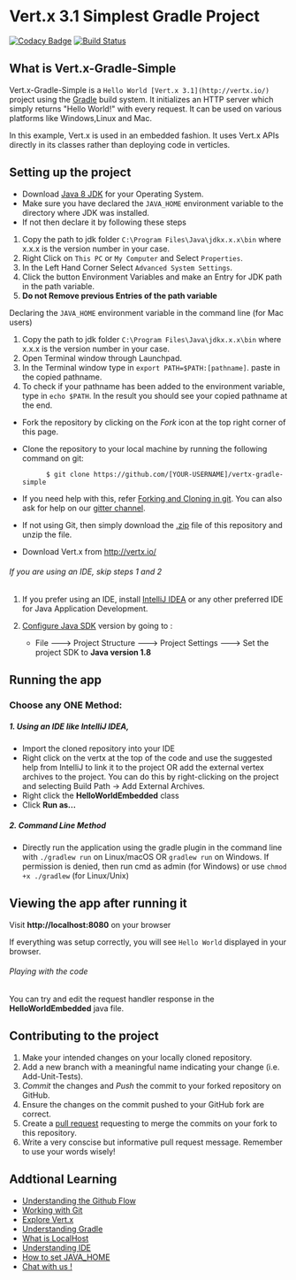 # Vert.x 3.1 Simplest Gradle Project

[![Codacy Badge](https://api.codacy.com/project/badge/Grade/f2a69b0569704402b8341aa18979a79b)](https://www.codacy.com/app/jboss-outreach/vertx-gradle-simple?utm_source=github.com&amp;utm_medium=referral&amp;utm_content=tegenton/vertx-gradle-simple&amp;utm_campaign=Badge_Grade)
[![Build Status](https://travis-ci.org/jboss-outreach/vertx-gradle-simple.svg?branch=master)](https://travis-ci.org/jboss-outreach/vertx-gradle-simple)

## What is Vert.x-Gradle-Simple

 Vert.x-Gradle-Simple is a `Hello World [Vert.x 3.1](http://vertx.io/)` project using the [Gradle](https://gradle.org/) build system. It initializes an HTTP server which simply returns "Hello World!" with every request. It can be used on various platforms like Windows,Linux and Mac.

 In this example, Vert.x is used in an embedded fashion. It uses Vert.x APIs directly in its classes rather than
 deploying code in verticles.


## Setting up the project

* Download [Java 8 JDK](http://www.oracle.com/technetwork/java/javase/downloads/jdk8-downloads-2133151.html) for your Operating System.
* Make sure you have declared the `JAVA_HOME` environment variable to the directory where JDK was installed.
* If not then declare it by following these steps
1. Copy the path to jdk folder `C:\Program Files\Java\jdkx.x.x\bin` where x.x.x is the version number in your case.
2. Right Click on `This PC` or `My Computer` and Select `Properties`.
3. In the Left Hand Corner Select `Advanced System Settings`.
4. Click the button Environment Variables and make an Entry for JDK path in the path variable.
5. **Do not Remove previous Entries of the path variable**

Declaring the `JAVA_HOME` environment variable in the command line (for Mac users)
1. Copy the path to jdk folder `C:\Program Files\Java\jdkx.x.x\bin` where x.x.x is the version number in your case.
2. Open Terminal window through Launchpad.
3. In the Terminal window type in `export PATH=$PATH:[pathname]`. paste in the copied pathname.
4. To check if your pathname has been added to the environment variable, type in `echo $PATH`. In the result you should see your copied pathname at the end.

* Fork the repository by clicking on the *Fork* icon at the top right corner of this page.
* Clone the repository to your local machine by running the following command on git:


            $ git clone https://github.com/[YOUR-USERNAME]/vertx-gradle-simple

* If you need help with this, refer [Forking and Cloning in git](https://help.github.com/articles/fork-a-repo/). You can also ask for help on our [gitter channel](https://gitter.im/jboss-outreach/gci).
* If not using Git, then simply download the [.zip](https://github.com/jboss-outreach/vertx-gradle-simple/archive/master.zip) file of this repository and unzip the file.
* Download Vert.x from http://vertx.io/


###### If you are using an IDE, skip steps 1 and 2

1. If you prefer using an IDE, install [IntelliJ IDEA](https://www.jetbrains.com/idea) or any other preferred IDE for Java Application Development.
2. [Configure Java SDK](https://www.jetbrains.com/help/idea/defining-a-jdk-and-a-mobile-sdk-in-intellij-idea.html) version by going to :

	* File ---> Project Structure ---> Project Settings ---> Set the project SDK to  **Java version 1.8**

## Running the app


### Choose any **ONE** Method: 

##### 1. Using an IDE like IntelliJ IDEA,
* Import the cloned repository into your IDE
* Right click on the vertx at the top of the code and use the suggested help from IntelliJ to link it to the project OR add the external vertex archives to the project. You can do this by right-clicking on the project and selecting Build Path -> Add External Archives.
* Right click the **HelloWorldEmbedded** class
* Click **Run as...**

##### 2. Command Line Method

* Directly run the application using the gradle plugin in the command line with ```./gradlew run``` on Linux/macOS OR ``` gradlew run ``` on Windows. If permission is denied, then run cmd as admin (for Windows) or use ```chmod +x ./gradlew``` (for Linux/Unix)


## Viewing the app after running it

Visit **http://localhost:8080** on your browser

If everything was setup correctly, you will see  ``` Hello World ``` displayed in your browser. 

###### Playing with the code

You can try and edit the request handler response in the **HelloWorldEmbedded** java file.


## Contributing to the project
1. Make your intended changes on your locally cloned repository.
2. Add a new branch with a meaningful name indicating your change (i.e. Add-Unit-Tests).
2. *Commit* the changes and *Push* the commit to your forked repository on GitHub.
3. Ensure the changes on the commit pushed to your GitHub fork are correct.
4. Create a [pull request](https://help.github.com/articles/about-pull-requests/) requesting to merge the commits on your fork to this repository.
5. Write a very conscise but informative pull request message. Remember to use your words wisely!


## Addtional Learning
* [Understanding the Github Flow](https://guides.github.com/introduction/flow/)
* [Working with Git](http://product.hubspot.com/blog/git-and-github-tutorial-for-beginners)
* [Explore Vert.x](http://vertx.io/docs/)
* [Understanding Gradle](http://igorpopov.io/2014/05/01/understanding-gradle/)
* [What is LocalHost](https://en.wikipedia.org/wiki/Localhost)
* [Understanding IDE](https://en.wikipedia.org/wiki/Integrated_development_environment)
* [How to set JAVA_HOME](https://docs.oracle.com/cd/E19182-01/820-7851/inst_cli_jdk_javahome_t/)
* [Chat with us !](https://gitter.im/jboss-outreach)


